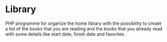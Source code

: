 # Library
PHP programme for organize the home library with the possibility to create a list of the books that you are reading and the books that you already read with some details like start date, finish date and favorites.
